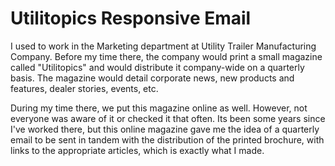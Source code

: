 # Utilitopics Responsive Email

I used to work in the Marketing department at Utility Trailer Manufacturing Company. Before my time there, the company would print a small magazine called "Utilitopics" and would distribute it company-wide on a quarterly basis. The magazine would detail corporate news, new products and features, dealer stories, events, etc.

During my time there, we put this magazine online as well. However, not everyone was aware of it or checked it that often. Its been some years since I've worked there, but this online magazine gave me the idea of a quarterly email to be sent in tandem with the distribution of the printed brochure, with links to the appropriate articles, which is exactly what I made.